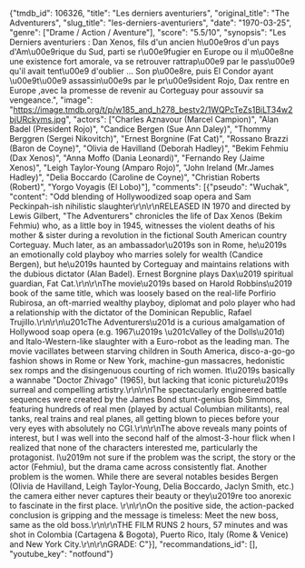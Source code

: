 {"tmdb_id": 106326, "title": "Les derniers aventuriers", "original_title": "The Adventurers", "slug_title": "les-derniers-aventuriers", "date": "1970-03-25", "genre": ["Drame / Action / Aventure"], "score": "5.5/10", "synopsis": "Les Derniers aventuriers : Dan Xenos, fils d'un ancien h\u00e9ros d'un pays d'Am\u00e9rique du Sud, parti se r\u00e9fugier en Europe ou il m\u00e8ne une existence fort amorale, va se retrouver rattrap\u00e9 par le pass\u00e9 qu'il avait tent\u00e9 d'oublier ... Son p\u00e8re, puis El Condor ayant \u00e9t\u00e9 assassin\u00e9s par le pr\u00e9sident Rojo, Dax rentre en Europe ,avec la promesse de revenir au Corteguay pour assouvir sa vengeance.", "image": "https://image.tmdb.org/t/p/w185_and_h278_bestv2/1WQPcTeZs1BiLT34w2bjURckyms.jpg", "actors": ["Charles Aznavour (Marcel Campion)", "Alan Badel (President Rojo)", "Candice Bergen (Sue Ann Daley)", "Thommy Berggren (Sergei Nikovitch)", "Ernest Borgnine (Fat Cat)", "Rossano Brazzi (Baron de Coyne)", "Olivia de Havilland (Deborah Hadley)", "Bekim Fehmiu (Dax Xenos)", "Anna Moffo (Dania Leonardi)", "Fernando Rey (Jaime Xenos)", "Leigh Taylor-Young (Amparo Rojo)", "John Ireland (Mr.James Hadley)", "Delia Boccardo (Caroline de Coyne)", "Christian Roberts (Robert)", "Yorgo Voyagis (El Lobo)"], "comments": [{"pseudo": "Wuchak", "content": "Odd blending of Hollywoodized soap opera and Sam Peckinpah-ish nihilistic slaughter\r\n\r\nRELEASED IN 1970 and directed by Lewis Gilbert, \"The Adventurers\" chronicles the life of Dax Xenos (Bekim Fehmiu) who, as a little boy in 1945, witnesses the violent deaths of his mother & sister during a revolution in the fictional South American country Corteguay. Much later, as an ambassador\u2019s son in Rome, he\u2019s an emotionally cold playboy who marries solely for wealth (Candice Bergen), but he\u2019s haunted by Corteguay and maintains relations with the dubious dictator (Alan Badel). Ernest Borgnine plays Dax\u2019 spiritual guardian, Fat Cat.\r\n\r\nThe movie\u2019s based on Harold Robbins\u2019 book of the same title, which was loosely based on the real-life Porfirio Rubirosa, an oft-married wealthy playboy, diplomat and polo player who had a relationship with the dictator of the Dominican Republic, Rafael Trujillo.\r\n\r\n\u201cThe Adventurers\u201d is a curious amalgamation of Hollywood soap opera (e.g. 1967\u2019s \u201cValley of the Dolls\u201d) and Italo-Western-like slaughter with a Euro-robot as the leading man.  The movie vacillates between starving children in South America, disco-a-go-go fashion shows in Rome or New York, machine-gun massacres, hedonistic sex romps and the disingenuous courting of rich women. It\u2019s basically a wannabe \"Doctor Zhivago\" (1965), but lacking that iconic picture\u2019s surreal and compelling artistry.\r\n\r\nThe spectacularly engineered battle sequences were created by the James Bond stunt-genius Bob Simmons, featuring hundreds of real men (played by actual Columbian militants), real tanks, real trains and real planes, all getting blown to pieces before your very eyes with absolutely no CGI.\r\n\r\nThe above reveals many points of interest, but I was well into the second half of the almost-3-hour flick when I realized that none of the characters interested me, particularly the protagonist. I\u2019m not sure if the problem was the script, the story or the actor (Fehmiu), but the drama came across consistently flat. Another problem is the women. While there are several notables besides Bergen (Olivia de Havilland, Leigh Taylor-Young, Delia Boccardo, Jaclyn Smith, etc.) the camera either never captures their beauty or they\u2019re too anorexic to fascinate in the first place. \r\n\r\nOn the positive side, the action-packed conclusion is gripping and the message is timeless: Meet the new boss, same as the old boss.\r\n\r\nTHE FILM RUNS 2 hours, 57 minutes and was shot in Colombia (Cartagena & Bogota), Puerto Rico, Italy (Rome & Venice) and New York City.\r\n\r\nGRADE: C"}], "recommandations_id": [], "youtube_key": "notfound"}